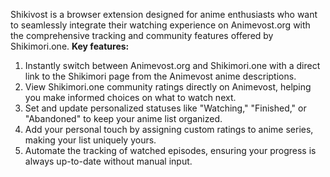 Shikivost is a browser extension designed for anime enthusiasts who want to seamlessly integrate their watching experience on Animevost.org with the comprehensive tracking and community features offered by Shikimori.one.
<strong>Key features:</strong>
1. Instantly switch between Animevost.org and Shikimori.one with a direct link to the Shikimori page from the Animevost anime descriptions.
2. View Shikimori.one community ratings directly on Animevost, helping you make informed choices on what to watch next.
3. Set and update personalized statuses like "Watching," "Finished," or "Abandoned" to keep your anime list organized.
4. Add your personal touch by assigning custom ratings to anime series, making your list uniquely yours.
5. Automate the tracking of watched episodes, ensuring your progress is always up-to-date without manual input.
